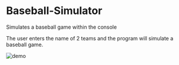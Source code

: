 # Baseball-Simulator
Simulates a baseball game within the console 

The user enters the name of 2 teams and the program will simulate a baseball game. 


![demo](https://cloud.githubusercontent.com/assets/27081909/24833782/a0551904-1ca1-11e7-868d-e30abe2d3510.gif)
